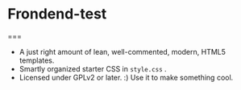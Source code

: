 

# Frondend-test
===


* A just right amount of lean, well-commented, modern, HTML5 templates.
* Smartly organized starter CSS in `style.css` .
* Licensed under GPLv2 or later. :) Use it to make something cool.